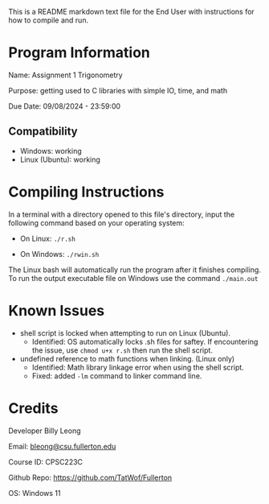 This is a README markdown text file for the End User with instructions for how to compile and run.

# Program Information
Name: Assignment 1 Trigonometry

Purpose: getting used to C libraries with simple IO, time, and math

Due Date: 09/08/2024 - 23:59:00

## Compatibility
- Windows: working
- Linux (Ubuntu): working

# Compiling Instructions
In a terminal with a directory opened to this file's directory, input the following command based on your operating system:
- On Linux: `./r.sh`

- On Windows: `./rwin.sh`

The Linux bash will automatically run the program after it finishes compiling. To run the output executable file on Windows use the command `./main.out`

# Known Issues

- shell script is locked when attempting to run on Linux (Ubuntu).
    - Identified: OS automatically locks .sh files for saftey. If encountering the issue, use `chmod u+x r.sh` then run the shell script.
- undefined reference to math functions when linking. (Linux only)
    - Identified: Math library linkage error when using the shell script. 
    - Fixed: added `-lm` command to linker command line.

# Credits

Developer Billy Leong

Email: bleong@csu.fullerton.edu

Course ID: CPSC223C

Github Repo: https://github.com/TatWof/Fullerton

OS: Windows 11